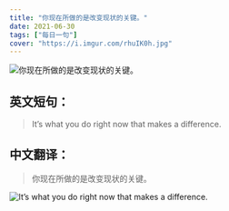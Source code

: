```yaml
---
title: "你现在所做的是改变现状的关键。"
date: 2021-06-30
tags: ["每日一句"]
cover: "https://i.imgur.com/rhuIK0h.jpg"
---
```


![你现在所做的是改变现状的关键。](https://i.imgur.com/DwBndkq.jpg)

## 英文短句：
> It’s what you do right now that makes a difference.

<!--more-->

## 中文翻译：
> 你现在所做的是改变现状的关键。

![It’s what you do right now that makes a difference.](https://i.imgur.com/tmHOjDD.jpg)

